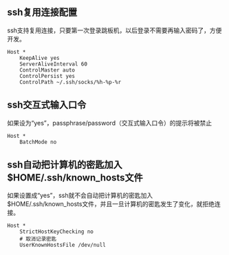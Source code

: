 ## ssh复用连接配置

ssh支持复用连接，只要第一次登录跳板机，以后登录不需要再输入密码了，方便开发。

```
Host *
    KeepAlive yes
    ServerAliveInterval 60
    ControlMaster auto
    ControlPersist yes
    ControlPath ~/.ssh/socks/%h-%p-%r
```

## ssh交互式输入口令

如果设为“yes”，passphrase/password（交互式输入口令）的提示将被禁止

```
Host *
	BatchMode no 
```


## ssh自动把计算机的密匙加入$HOME/.ssh/known_hosts文件

如果设置成“yes”，ssh就不会自动把计算机的密匙加入$HOME/.ssh/known_hosts文件，并且一旦计算机的密匙发生了变化，就拒绝连接。

```
Host *
	StrictHostKeyChecking no
    # 取消记录密匙
    UserKnownHostsFile /dev/null
```
